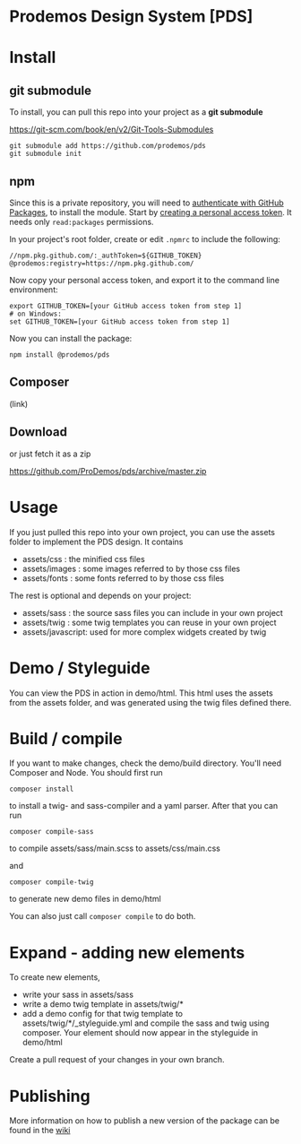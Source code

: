 Prodemos Design System [PDS]
=============================

# Install


## git submodule
To install, you can pull this repo into your project
as a __git submodule__ 

https://git-scm.com/book/en/v2/Git-Tools-Submodules

```
git submodule add https://github.com/prodemos/pds
git submodule init
```

## npm
Since this is a private repository, you will need to [authenticate with GitHub Packages](https://docs.github.com/en/packages/using-github-packages-with-your-projects-ecosystem/configuring-npm-for-use-with-github-packages#authenticating-to-github-packages), to install the module. Start by [creating a personal access token](https://github.com/settings/tokens). It needs only `read:packages` permissions.

In your project's root folder, create or edit `.npmrc` to include the following:

```
//npm.pkg.github.com/:_authToken=${GITHUB_TOKEN}
@prodemos:registry=https://npm.pkg.github.com/
```

Now copy your personal access token, and export it to the command line environment:   

```
export GITHUB_TOKEN=[your GitHub access token from step 1] 
# on Windows:
set GITHUB_TOKEN=[your GitHub access token from step 1]
```

Now you can install the package:

```
npm install @prodemos/pds
```

## Composer
(link)

## Download
or just fetch it as a zip 

https://github.com/ProDemos/pds/archive/master.zip

# Usage

If you just pulled this repo into your own project,
you can use the assets folder to implement the PDS
design. It contains

 - assets/css : the minified css files
 - assets/images : some images referred to by those css files
 - assets/fonts : some fonts referred to by those css files
 
The rest is optional and depends on your project:

 - assets/sass : the source sass files you can include in your own project
 - assets/twig : some twig templates you can reuse in your own project
 - assets/javascript: used for more complex widgets created by twig 
 
# Demo / Styleguide

You can view the PDS in action in demo/html. This html uses
the assets from the assets folder, and was generated using 
the twig files defined there. 

# Build / compile

If you want to make changes, check the demo/build directory. 
You'll need Composer and Node. You should first run

```
composer install
```

to install a twig- and sass-compiler and a yaml parser. 
After that you can run

```
composer compile-sass
```
to compile assets/sass/main.scss to assets/css/main.css

and
```
composer compile-twig
```
to generate new demo files in demo/html

You can also just call
``composer compile``
to do both.

# Expand - adding new elements

To create new elements, 
  - write your sass in assets/sass
  - write a demo twig template in assets/twig/*
  - add a demo config for that twig template to assets/twig/*/_styleguide.yml
and compile the sass and twig using composer.
Your element should now appear in the styleguide in demo/html

Create a pull request of your changes in your own branch.

# Publishing

More information on how to publish a new version of the package can be found in the [wiki](https://github.com/ProDemos/pds/wiki/Publishing)
